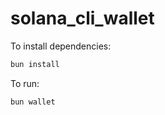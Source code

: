 # solana_cli_wallet

To install dependencies:

```bash
bun install
```

To run:

```bash
bun wallet
```
